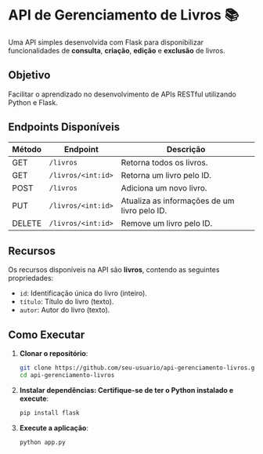 # API de Gerenciamento de Livros 📚

Uma API simples desenvolvida com Flask para disponibilizar funcionalidades de **consulta**, **criação**, **edição** e **exclusão** de livros.

## Objetivo
Facilitar o aprendizado no desenvolvimento de APIs RESTful utilizando Python e Flask.

## Endpoints Disponíveis

| Método | Endpoint              | Descrição                          |
|--------|-----------------------|------------------------------------|
| GET    | `/livros`             | Retorna todos os livros.          |
| GET    | `/livros/<int:id>`    | Retorna um livro pelo ID.         |
| POST   | `/livros`             | Adiciona um novo livro.           |
| PUT    | `/livros/<int:id>`    | Atualiza as informações de um livro pelo ID. |
| DELETE | `/livros/<int:id>`    | Remove um livro pelo ID.          |

## Recursos
Os recursos disponíveis na API são **livros**, contendo as seguintes propriedades:
- `id`: Identificação única do livro (inteiro).
- `título`: Título do livro (texto).
- `autor`: Autor do livro (texto).

## Como Executar

1. **Clonar o repositório**:
   ```bash
   git clone https://github.com/seu-usuario/api-gerenciamento-livros.git
   cd api-gerenciamento-livros
2. **Instalar dependências: Certifique-se de ter o Python instalado e execute**:
   ```bash
   pip install flask
3. **Execute a aplicação**:
   ```bash
   python app.py

